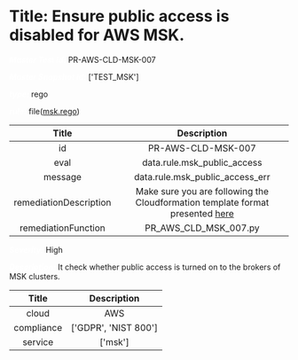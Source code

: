 



# Title: Ensure public access is disabled for AWS MSK.


***<font color="white">Master Test Id:</font>*** PR-AWS-CLD-MSK-007

***<font color="white">Master Snapshot Id:</font>*** ['TEST_MSK']

***<font color="white">type:</font>*** rego

***<font color="white">rule:</font>*** file([msk.rego])  
  
  
  
  

|Title|Description|
| :---: | :---: |
|id|PR-AWS-CLD-MSK-007|
|eval|data.rule.msk_public_access|
|message|data.rule.msk_public_access_err|
|remediationDescription|Make sure you are following the Cloudformation template format presented <a href='https://boto3.amazonaws.com/v1/documentation/api/latest/reference/services/kafka.html#Kafka.Client.describe_cluster' target='_blank'>here</a>|
|remediationFunction|PR_AWS_CLD_MSK_007.py|


***<font color="white">Severity:</font>*** High

***<font color="white">Description:</font>*** It check whether public access is turned on to the brokers of MSK clusters.  
  
  

|Title|Description|
| :---: | :---: |
|cloud|AWS|
|compliance|['GDPR', 'NIST 800']|
|service|['msk']|



[msk.rego]: https://github.com/prancer-io/prancer-compliance-test/tree/master/aws/cloud/msk.rego
